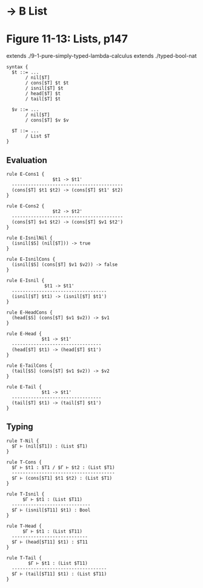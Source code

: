 # → B List
# Figure 11-13: Lists, p147

extends ./9-1-pure-simply-typed-lambda-calculus
extends ./typed-bool-nat

    syntax {
      $t ::= ...
           / nil[$T]
           / cons[$T] $t $t
           / isnil[$T] $t
           / head[$T] $t
           / tail[$T] $t

      $v ::= ...
           / nil[$T]
           / cons[$T] $v $v

      $T ::= ...
           / List $T
    }


## Evaluation

    rule E-Cons1 {
                     $t1 -> $t1'
      -----------------------------------------
      (cons[$T] $t1 $t2) -> (cons[$T] $t1' $t2)
    }

    rule E-Cons2 {
                     $t2 -> $t2'
      -----------------------------------------
      (cons[$T] $v1 $t2) -> (cons[$T] $v1 $t2')
    }

    rule E-IsnilNil {
      (isnil[$S] (nil[$T])) -> true
    }

    rule E-IsnilCons {
      (isnil[$S] (cons[$T] $v1 $v2)) -> false
    }

    rule E-Isnil {
                  $t1 -> $t1'
      -----------------------------------
      (isnil[$T] $t1) -> (isnil[$T] $t1')
    }

    rule E-HeadCons {
      (head[$S] (cons[$T] $v1 $v2)) -> $v1
    }

    rule E-Head {
                 $t1 -> $t1'
      ---------------------------------
      (head[$T] $t1) -> (head[$T] $t1')
    }

    rule E-TailCons {
      (tail[$S] (cons[$T] $v1 $v2)) -> $v2
    }

    rule E-Tail {
                 $t1 -> $t1'
      ---------------------------------
      (tail[$T] $t1) -> (tail[$T] $t1')
    }


## Typing

    rule T-Nil {
      $Γ ⊢ (nil[$T1]) : (List $T1)
    }

    rule T-Cons {
      $Γ ⊢ $t1 : $T1 / $Γ ⊢ $t2 : (List $T1)
      --------------------------------------
      $Γ ⊢ (cons[$T1] $t1 $t2) : (List $T1)
    }

    rule T-Isnil {
          $Γ ⊢ $t1 : (List $T11)
      -----------------------------
      $Γ ⊢ (isnil[$T11] $t1) : Bool
    }

    rule T-Head {
          $Γ ⊢ $t1 : (List $T11)
      ----------------------------
      $Γ ⊢ (head[$T11] $t1) : $T11
    }

    rule T-Tail {
            $Γ ⊢ $t1 : (List $T11)
      -----------------------------------
      $Γ ⊢ (tail[$T11] $t1) : (List $T11)
    }
